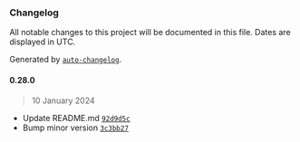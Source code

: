 ### Changelog

All notable changes to this project will be documented in this file. Dates are displayed in UTC.

Generated by [`auto-changelog`](https://github.com/CookPete/auto-changelog).

#### 0.28.0

> 10 January 2024

- Update README.md [`92d9d5c`](https://github.com/cristian-rincon/pymetasnap/commit/92d9d5cad9af0e67b9531574653e6b5e5e0db618)
- Bump minor version [`3c3bb27`](https://github.com/cristian-rincon/pymetasnap/commit/3c3bb277be522fcc2008586e52b1b1cad14c7297)
